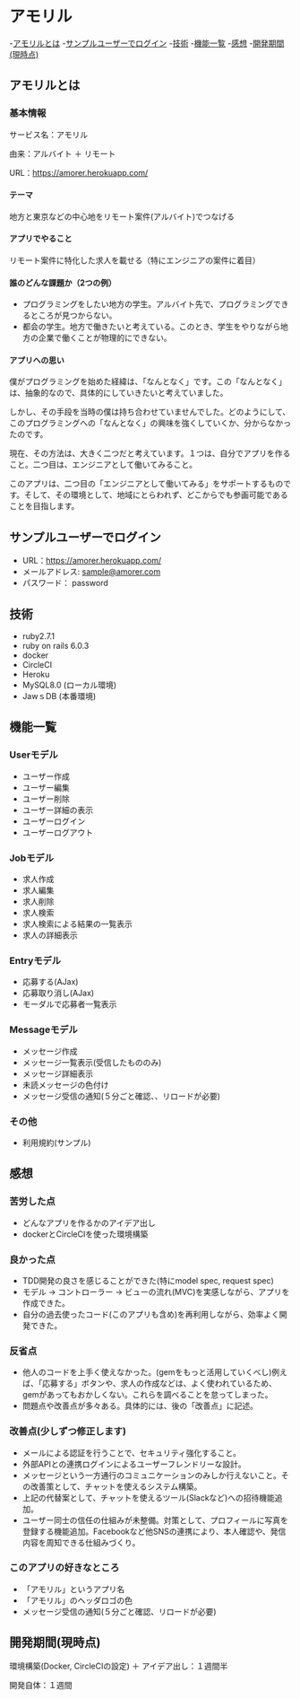 # アモリル
-[アモリルとは](#アモリルとは)
-[サンプルユーザーでログイン](#サンプルユーザーでログイン)
-[技術](#技術)
-[機能一覧](#機能一覧)
-[感想](#感想)
-[開発期間(現時点)](#開発期間(現時点))

## アモリルとは
### 基本情報
サービス名：アモリル

由来：アルバイト ＋ リモート

URL：https://amorer.herokuapp.com/

#### テーマ
地方と東京などの中心地をリモート案件(アルバイト)でつなげる

#### アプリでやること
リモート案件に特化した求人を載せる（特にエンジニアの案件に着目）

#### 誰のどんな課題か（2つの例）
* プログラミングをしたい地方の学生。アルバイト先で、プログラミングできるところが見つからない。
* 都会の学生。地方で働きたいと考えている。このとき、学生をやりながら地方の企業で働くことが物理的にできない。

#### アプリへの思い
僕がプログラミングを始めた経緯は、「なんとなく」です。この「なんとなく」は、抽象的なので、具体的にしていきたいと考えていました。

しかし、その手段を当時の僕は持ち合わせていませんでした。どのようにして、このプログラミングへの「なんとなく」の興味を強くしていくか、分からなかったのです。

現在、その方法は、大きく二つだと考えています。１つは、自分でアプリを作ること。二つ目は、エンジニアとして働いてみること。

このアプリは、二つ目の「エンジニアとして働いてみる」をサポートするものです。そして、その環境として、地域にとらわれず、どこからでも参画可能であることを目指します。

## サンプルユーザーでログイン
* URL：https://amorer.herokuapp.com/
* メールアドレス: sample@amorer.com
* パスワード： password

## 技術
* ruby2.7.1
* ruby on rails 6.0.3
* docker
* CircleCI
* Heroku
* MySQL8.0 (ローカル環境)
* JawｓDB (本番環境)

## 機能一覧
### Userモデル
* ユーザー作成
* ユーザー編集
* ユーザー削除
* ユーザー詳細の表示
* ユーザーログイン
* ユーザーログアウト

### Jobモデル
* 求人作成
* 求人編集
* 求人削除
* 求人検索
* 求人検索による結果の一覧表示
* 求人の詳細表示

### Entryモデル
* 応募する(AJax)
* 応募取り消し(AJax)
* モーダルで応募者一覧表示

### Messageモデル
* メッセージ作成
* メッセージ一覧表示(受信したもののみ)
* メッセージ詳細表示
* 未読メッセージの色付け
* メッセージ受信の通知(５分ごと確認、、リロードが必要)

### その他
* 利用規約(サンプル)

## 感想
### 苦労した点
* どんなアプリを作るかのアイデア出し
* dockerとCircleCIを使った環境構築

### 良かった点
* TDD開発の良さを感じることができた(特にmodel spec, request spec)
* モデル → コントローラー → ビューの流れ(MVC)を実感しながら、アプリを作成できた。
* 自分の過去使ったコード(このアプリも含め)を再利用しながら、効率よく開発できた。

### 反省点
* 他人のコードを上手く使えなかった。(gemをもっと活用していくべし)例えば、「応募する」ボタンや、求人の作成などは、よく使われているため、gemがあってもおかしくない。これらを調べることを怠ってしまった。
* 問題点や改善点が多々ある。具体的には、後の「改善点」に記述。

### 改善点(少しずつ修正します)
* メールによる認証を行うことで、セキュリティ強化すること。
* 外部APIとの連携ログインによるユーザーフレンドリーな設計。
* メッセージという一方通行のコミュニケーションのみしか行えないこと。その改善策として、チャットを使えるシステム構築。
* 上記の代替案として、チャットを使えるツール(Slackなど)への招待機能追加。
* ユーザー同士の信任の仕組みが未整備。対策として、プロフィールに写真を登録する機能追加。Facebookなど他SNSの連携により、本人確認や、発信内容を周知できる仕組みづくり。

### このアプリの好きなところ
* 「アモリル」というアプリ名
* 「アモリル」のヘッダロゴの色
* メッセージ受信の通知(５分ごと確認、リロードが必要)

## 開発期間(現時点)
環境構築(Docker, CircleCIの設定) ＋ アイデア出し：１週間半

開発自体：１週間
